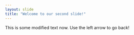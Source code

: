 ```yaml
---
layout: slide
title: "Welcome to our second slide!"
---
```

This is some modified text now.
Use the left arrow to go back!